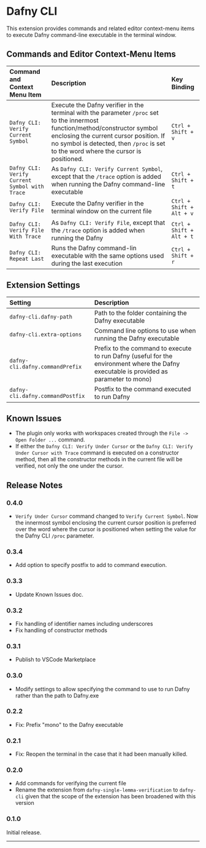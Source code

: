 # Dafny CLI

This extension provides commands and related editor context-menu items to execute Dafny command-line executable in the terminal window.

## Commands and Editor Context-Menu Items

|Command and Context Menu Item| Description|Key Binding|
|:----------------------|:-----------|:---|
|`Dafny CLI: Verify Current Symbol`| Execute the Dafny verifier in the terminal with the parameter `/proc` set to the innermost function/method/constructor symbol enclosing the current cursor position. If no symbol is detected, then `/proc` is set to the word where the cursor is positioned. |`Ctrl + Shift + v`|
|`Dafny CLI: Verify Current Symbol with Trace`| As `Dafny CLI: Verify Current Symbol`, except that the `/trace` option is added when running the Dafny command-line executable|`Ctrl + Shift + t`|
|`Dafny CLI: Verify File`|Execute the Dafny verifier in the terminal window on the current file| `Ctrl + Shift + Alt + v`|
|`Dafny CLI: Verify File With Trace`|As `Dafny CLI: Verify File`, except that the `/trace` option is added when running the Dafny| `Ctrl + Shift + Alt + t`|
|`Dafny CLI: Repeat Last`| Runs the Dafny command-lin executable with the same options used during the last execution|`Ctrl + Shift + r`|

## Extension Settings

|Setting| Description|
|:----------------------|:-----------|
|`dafny-cli.dafny-path`|Path to the folder containing the Dafny executable|
|`dafny-cli.extra-options`| Command line options to use when running the Dafny executable|
|`dafny-cli.dafny.commandPrefix`|Prefix to the command to execute to run Dafny (useful for the environment where the Dafny executable is provided as parameter to mono)|
|`dafny-cli.dafny.commandPostfix`|Postfix to the command executed to run Dafny|

## Known Issues

- The plugin only works with workspaces created through the `File -> Open Folder ...` command.
- If either the `Dafny CLI: Verify Under Cursor` or the `Dafny CLI: Verify Under Cursor with Trace` command is executed on a constructor method, then all the constructor methods in the current file will be verified, not only the one under the cursor.

## Release Notes

### 0.4.0

- `Verify Under Cursor` command changed to `Verify Current Symbol`. Now the innermost symbol enclosing the current cursor position is preferred over the word where the cursor is positioned when setting the value for the Dafny CLI `/proc` parameter.

### 0.3.4

- Add option to specify postfix to add to command execution.

### 0.3.3

- Update Known Issues doc.

### 0.3.2

- Fix handling of identifier names including underscores
- Fix handling of constructor methods

### 0.3.1

- Publish to VSCode Marketplace

### 0.3.0

- Modify settings to allow specifying the command to use to run Dafny rather than the path to Dafny.exe

### 0.2.2

- Fix: Prefix "mono" to the Dafny executable

### 0.2.1

- Fix: Reopen the terminal in the case that it had been manually killed.

### 0.2.0

- Add commands for verifying the current file
- Rename the extension from `dafny-single-lemma-verification` to `dafny-cli` given that the scope of the extension has been broadened with this version

### 0.1.0

Initial release.

-----------------------------------------------------------------------------------------------------------
